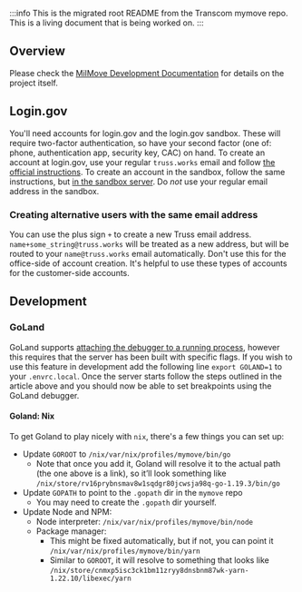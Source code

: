 :::info
This is the migrated root README from the Transcom mymove repo. This is a living document that is being worked on.
:::

## Overview

Please check the [MilMove Development Documentation](https://transcom.github.io/mymove-docs/docs) for details on the project itself.

## Login.gov

You'll need accounts for login.gov and the login.gov sandbox. These will
require two-factor authentication, so have your second factor (one of: phone,
authentication app, security key, CAC) on hand. To create an account at
login.gov, use your regular `truss.works` email and follow [the official
instructions](https://login.gov/help/creating-an-account/how-to-create-an-account/).
To create an account in the sandbox, follow the same instructions, but [in the
sandbox server](https://idp.int.identitysandbox.gov/sign_up/enter_email). Do
_not_ use your regular email address in the sandbox.

### Creating alternative users with the same email address

You can use the plus sign `+` to create a new Truss email address.
`name+some_string@truss.works` will be treated as a new address, but will be
routed to your `name@truss.works` email automatically. Don't use this for the
office-side of account creation. It's helpful to use these types of accounts for
the customer-side accounts.

## Development

### GoLand

GoLand supports
[attaching the debugger to a running process](https://blog.jetbrains.com/go/2019/02/06/debugging-with-goland-getting-started/#debugging-a-running-application-on-the-local-machine),
however this requires that the server has been built with specific flags. If you wish to use this feature in
development add the following line `export GOLAND=1` to your `.envrc.local`. Once the server starts follow the steps
outlined in the article above and you should now be able to set breakpoints using the GoLand debugger.

#### Goland: Nix

To get Goland to play nicely with `nix`, there's a few things you can set up:

- Update `GOROOT` to `/nix/var/nix/profiles/mymove/bin/go`
  - Note that once you add it, Goland will resolve it to the actual path (the one above is a link), so it’ll look
    something like `/nix/store/rv16prybnsmav8w1sqdgr80jcwsja98q-go-1.19.3/bin/go`
- Update `GOPATH` to point to the `.gopath` dir in the `mymove` repo
  - You may need to create the `.gopath` dir yourself.
- Update Node and NPM:
  - Node interpreter: `/nix/var/nix/profiles/mymove/bin/node`
  - Package manager:
    - This might be fixed automatically, but if not, you can point it `/nix/var/nix/profiles/mymove/bin/yarn`
    - Similar to `GOROOT`, it will resolve to something that looks like
      `/nix/store/cnmxp5isc3ck1bm11zryy8dnsbnm87wk-yarn-1.22.10/libexec/yarn`
